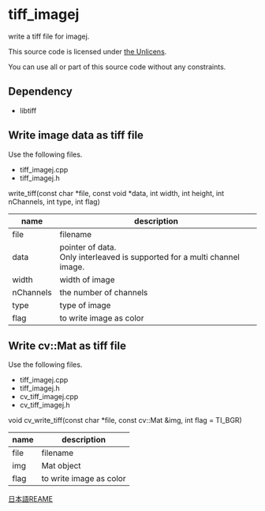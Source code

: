 # tiff_imagej
write a tiff file for imagej.

This source code is licensed under [the Unlicens](http://unlicense.org/).

You can use all or part of this source code without any constraints.

## Dependency
- libtiff


## Write image data as tiff file
Use the following files.
- tiff_imagej.cpp
- tiff_imagej.h	

write_tiff(const char *file, const void *data, int width, int height, int nChannels,
			   int type, int flag)
         
| name | description |
----|---- 
| file | filename |
| data | pointer of data. <br>Only interleaved is supported for a multi channel image. |
| width | width of image |
| nChannels | the number of channels |
| type | type of image |
| flag | to write image as color |

## Write cv::Mat as tiff file
Use the following files.
- tiff_imagej.cpp
- tiff_imagej.h
- cv_tiff_imagej.cpp	
- cv_tiff_imagej.h

void cv_write_tiff(const char *file, const cv::Mat &img, int flag = TI_BGR)

| name | description |
----|---- 
| file | filename |
| img | Mat object |
| flag | to write image as color |


[日本語REAME](https://github.com/for-tokyo/tiff_imagej/README_JA.md)
